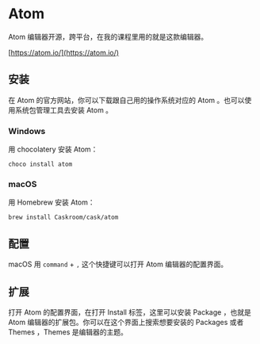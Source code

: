 # Atom

Atom 编辑器开源，跨平台，在我的课程里用的就是这款编辑器。

[https://atom.io/](https://atom.io/)

## 安装

在 Atom 的官方网站，你可以下载跟自己用的操作系统对应的 Atom 。也可以使用系统包管理工具去安装 Atom 。

### **Windows**

用 chocolatery 安装 Atom：

```
choco install atom
```

### **macOS**

用 Homebrew 安装 Atom：

```
brew install Caskroom/cask/atom
```

## 配置

macOS 用 `command` + `,` 这个快捷键可以打开 Atom 编辑器的配置界面。

## 扩展

打开 Atom 的配置界面，在打开 Install 标签，这里可以安装 Package ，也就是 Atom 编辑器的扩展包。你可以在这个界面上搜索想要安装的 Packages 或者 Themes ，Themes 是编辑器的主题。

